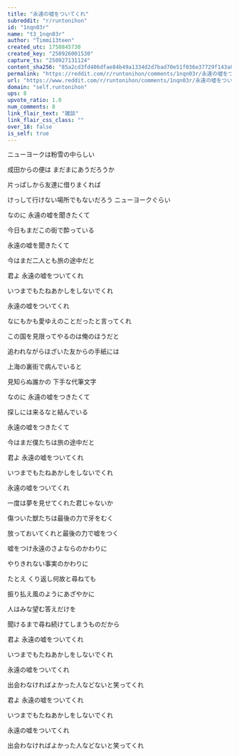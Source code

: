 ```yaml
---
title: "永遠の嘘をついてくれ"
subreddit: "r/runtonihon"
id: "1nqn03r"
name: "t3_1nqn03r"
author: "Timmi13teen"
created_utc: 1758845730
created_key: "250926001530"
capture_ts: "250927131124"
content_sha256: "85a2cd3fd406dfae84b49a1334d2d7bad70e51f036e37729f143a8fa4d22c5a2"
permalink: "https://reddit.com/r/runtonihon/comments/1nqn03r/永遠の嘘をついてくれ/"
url: "https://www.reddit.com/r/runtonihon/comments/1nqn03r/永遠の嘘をついてくれ/"
domain: "self.runtonihon"
ups: 8
upvote_ratio: 1.0
num_comments: 8
link_flair_text: "雑談"
link_flair_css_class: ""
over_18: false
is_self: true
---
```


ニューヨークは粉雪の中らしい

成田からの便は まだまにあうだろうか

片っぱしから友達に借りまくれば

けっして行けない場所でもないだろう ニューヨークぐらい

なのに 永遠の嘘を聞きたくて

今日もまだこの街で酔っている

永遠の嘘を聞きたくて

今はまだ二人とも旅の途中だと

君よ 永遠の嘘をついてくれ

いつまでもたねあかしをしないでくれ

永遠の嘘をついてくれ

なにもかも愛ゆえのことだったと言ってくれ

この国を見限ってやるのは俺のほうだと

追われながらほざいた友からの手紙には

上海の裏街で病んでいると

見知らぬ誰かの 下手な代筆文字

なのに 永遠の嘘をつきたくて

探しには来るなと結んでいる

永遠の嘘をつきたくて

今はまだ僕たちは旅の途中だと

君よ 永遠の嘘をついてくれ

いつまでもたねあかしをしないでくれ

永遠の嘘をついてくれ

一度は夢を見せてくれた君じゃないか

傷ついた獣たちは最後の力で牙をむく

放っておいてくれと最後の力で嘘をつく

嘘をつけ永遠のさよならのかわりに

やりきれない事実のかわりに

たとえ くり返し何故と尋ねても

振り払え風のようにあざやかに

人はみな望む答えだけを

聞けるまで尋ね続けてしまうものだから

君よ 永遠の嘘をついてくれ

いつまでもたねあかしをしないでくれ

永遠の嘘をついてくれ

出会わなければよかった人などないと笑ってくれ

君よ 永遠の嘘をついてくれ

いつまでもたねあかしをしないでくれ

永遠の嘘をついてくれ

出会わなければよかった人などないと笑ってくれ
